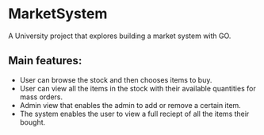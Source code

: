 # MarketSystem

A University project that explores building a market system with GO.

## Main features:
- User can browse the stock and then chooses items to buy.
- User can view all the items in the stock with their available quantities for mass orders.
- Admin view that enables the admin to add or remove a certain item.
- The system enables the user to view a full reciept of all the items their bought.
